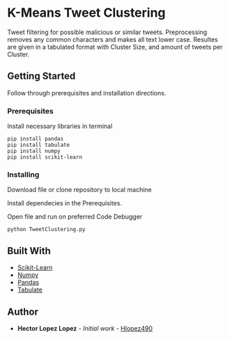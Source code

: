 # K-Means Tweet Clustering

Tweet filtering for possible malicious or similar tweets. Preprocessing removes any common characters and makes all text lower case. 
Resultes are given in a tabulated format with Cluster Size, and amount of tweets per Cluster.

## Getting Started

Follow through prerequisites and installation directions.

### Prerequisites

Install necessary libraries in terminal

```
pip install pandas
pip install tabulate
pip install numpy
pip install scikit-learn
```

### Installing

Download file or clone repository to local machine

Install dependecies in the Prerequisites.

Open file and run on preferred Code Debugger
```
python TweetClustering.py
```

## Built With

* [Scikit-Learn](https://scikit-learn.org/stable/install.html)
* [Numpy](https://numpy.org/install/)
* [Pandas](https://pandas.pydata.org/getting_started.html)
* [Tabulate](https://pypi.org/project/tabulate/)


## Author

* **Hector Lopez Lopez** - *Initial work* - [Hlopez490](https://github.com/Hlopez490)
  
